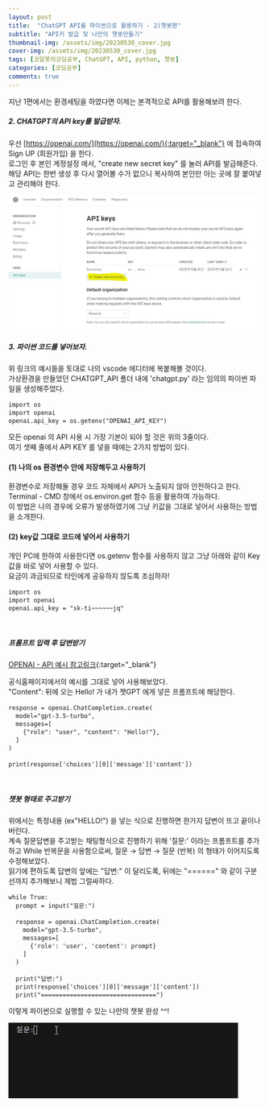 ```yaml
---
layout: post
title:  "ChatGPT API를 파이썬으로 활용하기 - 2)챗봇편"
subtitle: "API키 발급 및 나만의 챗봇만들기"
thumbnail-img: /assets/img/20230530_cover.jpg
cover-img: /assets/img/20230530_cover.jpg
tags: [코알못의코딩공부, ChatGPT, API, python, 챗봇]
categories: [코딩공부]
comments: true
---
```


지난 1편에서는 환경세팅을 하였다면 이제는 본격적으로 API를 활용해보려 한다. 

##### 2. CHATGPT의 API key를 발급받자. <br>


우선 [https://openai.com/](https://openai.com/){:target="_blank"} 에 접속하여 Sign UP (회원가입) 을 한다. <br>
로그인 후 본인 계정설정 에서, "create new secret key" 를 눌러 API를 발급해준다.<br>
해당 API는 한번 생성 후 다시 열어볼 수가 없으니 복사하여 본인만 아는 곳에 잘 붙여넣고 관리해야 한다. <br>

![캡쳐1](/assets/img/20230527_chatgpt_1.JPG)<br>


##### 3. 파이썬 코드를 넣어보자. <br>

위 링크의 예시들을 토대로 나의 vscode 에디터에 복붙해볼 것이다. <br>
가상환경을 만들었던 CHATGPT_API 폴더 내에 'chatgpt.py' 라는 임의의 파이썬 파일을 생성해주었다. 

```
import os
import openai
openai.api_key = os.getenv("OPENAI_API_KEY")
```

모든 openai 의 API 사용 시 가장 기본이 되야 할 것은 위의 3줄이다.<br> 
여기 셋째 줄에서 API KEY 를 넣을 때에는 2가지 방법이 있다. 

#### (1) 나의 os 환경변수 안에 저장해두고 사용하기
  환경변수로 저장해둘 경우 코드 자체에서 API가 노출되지 않아 안전하다고 한다. <br>
  Terminal - CMD 창에서 os.environ.get 함수 등을 활용하여 가능하다.<br>
  이 방법은 나의 경우에 오류가 발생하였기에 그냥 키값을 그대로 넣어서 사용하는 방법을 소개한다.<br>

#### (2) key값 그대로 코드에 넣어서 사용하기 
  개인 PC에 한하여 사용한다면 os.getenv 함수를 사용하지 않고 그냥 아래와 같이 Key값을 바로 넣어 사용할 수 있다.<br>
  요금이 과금되므로 타인에게 공유하지 않도록 조심하자! <br>


```
import os
import openai
openai.api_key = "sk-ti~~~~~~jq"
```

<br>

##### 프롬프트 입력 후 답변받기

[OPENAI - API 예시 참고링크](https://platform.openai.com/docs/api-reference/chat/create){:target="_blank"}<br>

공식홈페이지에서의 예시를 그대로 넣어 사용해보았다. <br>
"Content": 뒤에 오는 Hello! 가 내가 챗GPT 에게 넣은 프롬프트에 해당한다.<br>
```
response = openai.ChatCompletion.create(
  model="gpt-3.5-turbo",
  messages=[
    {"role": "user", "content": "Hello!"},
  ]
)

print(response['choices'][0]['message']['content'])

```
<br>

##### 챗봇 형태로 주고받기

위에서는 특정내용 (ex"HELLO!") 을 넣는 식으로 진행하면 한가지 답변이 뜨고 끝이나버린다. <br>
계속 질문답변을 주고받는 채팅형식으로 진행하기 위해 '질문:' 이라는 프롬프트를 추가하고 While 반복문을 사용함으로써,
질문 → 답변 → 질문 (반복) 의 형태가 이어지도록 수정해보았다. <br>
읽기에 편하도록 답변의 앞에는 "답변:" 이 달리도록, 뒤에는 "======" 와 같이 구분선까지 추가해보니 제법 그럴싸하다. <br>

```
while True:
  prompt = input("질문:")

  response = openai.ChatCompletion.create(
    model="gpt-3.5-turbo",
    messages=[
      {'role': 'user', 'content': prompt}
    ]
  )
  
  print("답변:")
  print(response['choices'][0]['message']['content'])
  print("================================")
```

이렇게 파이썬으로 실행할 수 있는 나만의 챗봇 완성  ^^! 

![움짤](/assets/img/2023-05-30-01-29-22.gif)